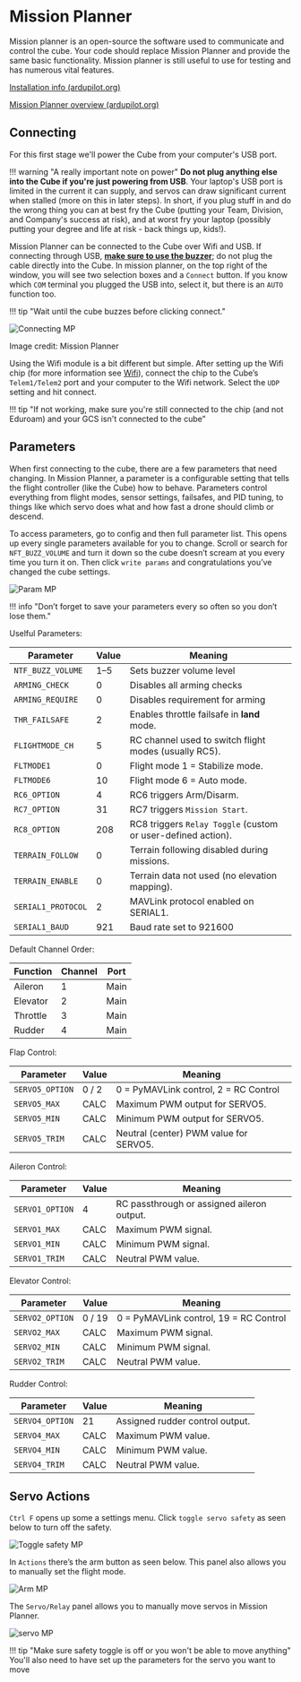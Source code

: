 # Mission Planner

Mission planner is an open-source the software used to communicate and control the cube. Your code should replace Mission Planner and provide the same basic functionality. Mission planner is still useful to use for testing and has numerous vital features.

[Installation info (ardupilot.org)](https://ardupilot.org/planner/docs/mission-planner-installation.html)

[Mission Planner overview (ardupilot.org)](https://ardupilot.org/planner/docs/mission-planner-overview.html)

## Connecting


For this first stage we'll power the Cube from your computer's USB port.

!!! warning "A really important note on power"
    **Do not plug anything else into the Cube if you're just powering from USB**. Your laptop's USB port is limited in the current it can supply, and servos can draw significant current when stalled (more on this in later steps). In short, if you plug stuff in and do the wrong thing you can at best fry the Cube (putting your Team, Division, and Company's success at risk), and at worst fry your laptop (possibly putting your degree and life at risk - back things up, kids!).


Mission Planner can be connected to the Cube over Wifi and USB. If connecting through USB, <u>**make sure to use the buzzer**</u>; do not plug the cable directly into the Cube. In mission planner, on the top right of the window, you will see two selection boxes and a `Connect` button. If you know which `COM` terminal you plugged the USB into, select it, but there is an `AUTO` function too. 

!!! tip "Wait until the cube buzzes before clicking connect."

![Connecting MP](assets/connect-MP.png)

Image credit: Mission Planner

Using the Wifi module is a bit different but simple. After setting up the Wifi chip (for more information see [Wifi](Wifi.md)), connect the chip to the Cube’s `Telem1/Telem2` port and your computer to the Wifi network. Select the `UDP` setting and hit connect.

!!! tip "If not working, make sure you're still connected to the chip (and not Eduroam) and your GCS isn't connected to the cube"

## Parameters

When first connecting to the cube, there are a few parameters that need changing. In Mission Planner, a parameter is a configurable setting that tells the flight controller (like the Cube) how to behave. Parameters control everything from flight modes, sensor settings, failsafes, and PID tuning, to things like which servo does what and how fast a drone should climb or descend.

To access parameters, go to config and then full parameter list. This opens up every single parameters available for you to change. Scroll or search for `NFT_BUZZ_VOLUME` and turn it down so the cube doesn’t scream at you every time you turn it on. Then click `write params` and congratulations you’ve changed the cube settings. 

![Param MP](assets/Param-MP.png)

!!! info "Don’t forget to save your parameters every so often so you don’t lose them."

Uselful Parameters:

| Parameter           | Value     | Meaning                                                      |
|---------------------|-----------|--------------------------------------------------------------|
| `NTF_BUZZ_VOLUME`   | 1–5       | Sets buzzer volume level                                     |
| `ARMING_CHECK`      | 0         | Disables all arming checks                                   |
| `ARMING_REQUIRE`    | 0         | Disables requirement for arming                              |
| `THR_FAILSAFE`      | 2         | Enables throttle failsafe in **land** mode.                  |
| `FLIGHTMODE_CH`     | 5         | RC channel used to switch flight modes (usually RC5).        |
| `FLTMODE1`          | 0         | Flight mode 1 = Stabilize mode.                              |
| `FLTMODE6`          | 10        | Flight mode 6 = Auto mode.                                   |
| `RC6_OPTION`        | 4         | RC6 triggers Arm/Disarm.                                     |
| `RC7_OPTION`        | 31        | RC7 triggers `Mission Start`.                                |
| `RC8_OPTION`        | 208       | RC8 triggers `Relay Toggle` (custom or user-defined action). |
| `TERRAIN_FOLLOW`    | 0         | Terrain following disabled during missions.                  |
| `TERRAIN_ENABLE`    | 0         | Terrain data not used (no elevation mapping).                |
| `SERIAL1_PROTOCOL`  | 2         | MAVLink protocol enabled on SERIAL1.                         |
| `SERIAL1_BAUD`      | 921       | Baud rate set to 921600                                      |

Default Channel Order:

| Function  | Channel | Port  |
|-----------|---------|-------|
| Aileron   | 1       | Main  |
| Elevator  | 2       | Main  |
| Throttle  | 3       | Main  |
| Rudder    | 4       | Main  |

Flap Control:

| Parameter        | Value   | Meaning                                |
|------------------|---------|----------------------------------------|
| `SERVO5_OPTION`  | 0 / 2   | 0 = PyMAVLink control, 2 = RC Control  |
| `SERVO5_MAX`     | CALC    | Maximum PWM output for SERVO5.         |
| `SERVO5_MIN`     | CALC    | Minimum PWM output for SERVO5.         |
| `SERVO5_TRIM`    | CALC    | Neutral (center) PWM value for SERVO5. |

Aileron Control:

| Parameter        | Value | Meaning                                     |
|------------------|--------|--------------------------------------------|
| `SERVO1_OPTION`  | 4      | RC passthrough or assigned aileron output. |
| `SERVO1_MAX`     | CALC   | Maximum PWM signal.                        |
| `SERVO1_MIN`     | CALC   | Minimum PWM signal.                        |
| `SERVO1_TRIM`    | CALC   | Neutral PWM value.                         |

Elevator Control:

| Parameter        | Value    | Meaning                                     |
|------------------|----------|---------------------------------------------|
| `SERVO2_OPTION`  | 0 / 19   | 0 = PyMAVLink control, 19 = RC Control      |
| `SERVO2_MAX`     | CALC     | Maximum PWM signal.                         |
| `SERVO2_MIN`     | CALC     | Minimum PWM signal.                         |
| `SERVO2_TRIM`    | CALC     | Neutral PWM value.                          |

Rudder Control:

| Parameter        | Value  | Meaning                         |
|------------------|--------|---------------------------------|
| `SERVO4_OPTION`  | 21     | Assigned rudder control output. |
| `SERVO4_MAX`     | CALC   | Maximum PWM value.              |
| `SERVO4_MIN`     | CALC   | Minimum PWM value.              |
| `SERVO4_TRIM`    | CALC   | Neutral PWM value.              |


## Servo Actions

`Ctrl F` opens up some a settings menu. Click `toggle servo safety` as seen below to turn off the safety. 

![Toggle safety MP](assets/toggle_safety-MP.png)

In `Actions` there’s the arm button as seen below. This panel also allows you to manually set the flight mode.

![Arm MP](assets/arm-MP.png)

The `Servo/Relay` panel allows you to manually move servos in Mission Planner.

![servo MP](assets/servo-MP.png)

!!! tip "Make sure safety toggle is off or you won't be able to move anything"
    You'll also need to have set up the parameters for the servo you want to move
